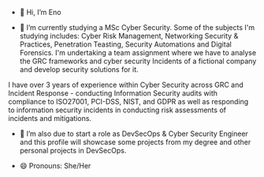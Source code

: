 - 👋 Hi, I’m Eno

- 🌱 I’m currently studying a MSc Cyber Security.  Some of the subjects I'm studying includes: Cyber Risk Management, Networking Security & Practices, Penetration Teasting, Security Automations and Digital Forensics.  I'm undertaking a team assignment where we have to analyse the GRC frameworks and cyber security Incidents of a fictional company and develop security solutions for it.

I have over 3 years of experience within Cyber Security across GRC and Incident Response - conducting Information Security audits with compliance to ISO27001, PCI-DSS, NIST, and GDPR as well as responding to information security incidents in conducting risk assessments of incidents and mitigations.

- 💞️ I’m also due to start a role as DevSecOps & Cyber Security Engineer and this profile will showcase some projects from my degree and other personal projects in DevSecOps.
  
- 😄 Pronouns: She/Her
  

<!---
eorogun/eorogun is a ✨ special ✨ repository because its `README.md` (this file) appears on your GitHub profile.
You can click the Preview link to take a look at your changes.
--->

